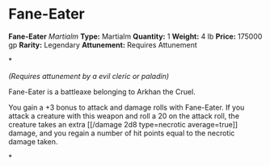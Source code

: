 # Fane-Eater

**Fane-Eater**
_Martialm_
**Type:** Martialm
**Quantity:** 1
**Weight:** 4 lb
**Price:** 175000 gp
**Rarity:** Legendary
**Attunement:** Requires Attunement

*<div class="item-attunement"><i>(Requires attunement by a evil cleric or paladin)</i><p>Fane-Eater is a battleaxe belonging to Arkhan the Cruel.

You gain a +3 bonus to attack and damage rolls with Fane-Eater. If you attack a creature with this weapon and roll a 20 on the attack roll, the creature takes an extra  [[/damage 2d8 type=necrotic average=true]] damage, and you regain a number of hit points equal to the necrotic damage taken.</p>*